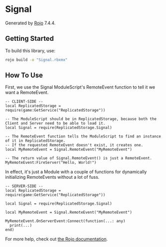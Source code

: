 # Signal
Generated by [Rojo](https://github.com/rojo-rbx/rojo) 7.4.4.

## Getting Started
To build this library, use:

```bash
rojo build -o "Signal.rbxmx"
```

## How To Use
First, we use the Signal ModuleScript's RemoteEvent function to tell it we want a RemoteEvent.
```luau
-- CLIENT-SIDE --
local ReplicatedStorage = require(game:GetService("ReplicatedStorage"))

-- The ModuleScript should be in ReplicatedStorage, because both the Client and Server need to be able to load it.
local Signal = require(ReplicatedStorage.Signal)

-- The RemoteEvent function tells the ModuleScript to find an instance of it in ReplicatedStorage.
-- If the requested RemoteEvent doesn't exist, it creates one.
local MyRemoteEvent = Signal.RemoteEvent("MyRemoteEvent")

-- The return value of Signal.RemoteEvent() is just a RemoteEvent.
MyRemoteEvent:FireServer("Hello, World!")
```
In effect, it's just a Module with a couple of functions for dynamically initializing RemoteEvents without a lot of fuss.

```luau
-- SERVER-SIDE --
local ReplicatedStorage = require(game:GetService("ReplicatedStorage"))

local Signal = require(ReplicatedStorage.Signal)

local MyRemoteEvent = Signal.RemoteEvent("MyRemoteEvent")

MyRemoteEvent.OnServerEvent:Connect(function(...: any)
  print(...)
end)
```

For more help, check out [the Rojo documentation](https://rojo.space/docs).
